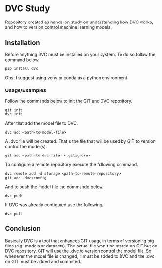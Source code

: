 
# DVC Study

Repository created as hands-on study on understanding how DVC works, and how
to version control machine learning models.




## Installation

Before anything DVC must be installed on your system. 
To do so follow the command below.

```
pip install dvc
```

Obs: I suggest using venv or conda as a python environment.
    
### Usage/Examples

Follow the commands below to init the GIT and DVC repository.

```
git init
dvc init
```

After that add the model file to DVC.

```
dvc add <path-to-model-file>
```

A .dvc file will be created. That's the file that will be used by GIT
to version control the model(s).

```
git add <path-to-dvc-file> <.gitignore>
```

To configure a remote repository execute the following command.

```
dvc remote add -d storage <path-to-remote-repository>
git add .dvc/config
```

And to push the model file the commando below.

```
dvc push
```

If DVC was already configured use the following.

```
dvc pull
```
## Conclusion

Basically DVC is a tool that enhances GIT usage in terms of versioning
big files (e.g. models or datasets).
The actual file won't be stored on GIT but on DVC repository.
GIT will use the .dvc to version control the model file.
So whenever the model file is changed, it must be added to DVC and the .dvc on 
GIT must be added and commited. 
  